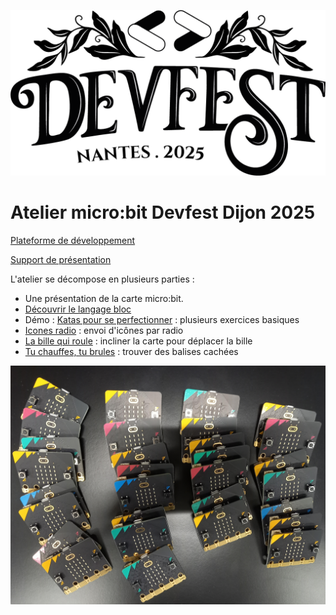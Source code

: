 ![Logo devfest Dijon](./logo_devfest_dijon.png)

# Atelier micro:bit Devfest Dijon 2025

[Plateforme de développement](https://makecode.microbit.org/)

[Support de présentation](./presentation_dijon_2025.pdf)

L'atelier se décompose en plusieurs parties : 
* Une présentation de la carte micro:bit. 
* [Découvrir le langage bloc](./exercice_bloc.md)
* Démo : [Katas pour se perfectionner](https://github.com/jotitan/microbit-tests-kata) : plusieurs exercices basiques
* [Icones radio](https://github.com/jotitan/microbit-radio-icons) : envoi d'icônes par radio
* [La bille qui roule](https://github.com/jotitan/microbit-rolling-ball) : incliner la carte pour déplacer la bille
* [Tu chauffes, tu brules](https://github.com/jotitan/microbit-burn-cold-game) : trouver des balises cachées


![Microbit](./cartes_microbit.jpg)


